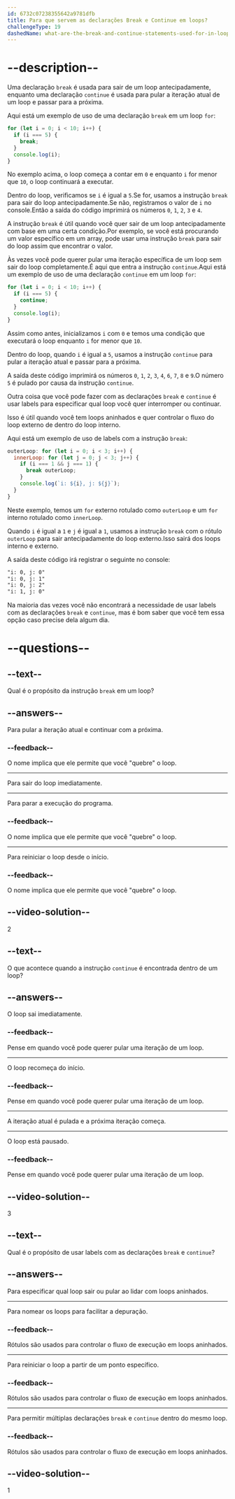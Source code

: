 ```yaml
---
id: 6732c07238355642a9781dfb
title: Para que servem as declarações Break e Continue em loops?
challengeType: 19
dashedName: what-are-the-break-and-continue-statements-used-for-in-loops
---
```


# --description--

Uma declaração `break` é usada para sair de um loop antecipadamente, enquanto uma declaração `continue` é usada para pular a iteração atual de um loop e passar para a próxima.

Aqui está um exemplo de uso de uma declaração `break` em um loop `for`:

```js
for (let i = 0; i < 10; i++) {
  if (i === 5) {
    break;
  }
  console.log(i);
}
```

No exemplo acima, o loop começa a contar em `0` e enquanto `i` for menor que `10`, o loop continuará a executar.

Dentro do loop, verificamos se `i` é igual a `5`.Se for, usamos a instrução `break` para sair do loop antecipadamente.Se não, registramos o valor de `i` no console.Então a saída do código imprimirá os números `0`, `1`, `2`, `3` e `4`.

A instrução `break` é útil quando você quer sair de um loop antecipadamente com base em uma certa condição.Por exemplo, se você está procurando um valor específico em um array, pode usar uma instrução `break` para sair do loop assim que encontrar o valor.

Às vezes você pode querer pular uma iteração específica de um loop sem sair do loop completamente.É aqui que entra a instrução `continue`.Aqui está um exemplo de uso de uma declaração `continue` em um loop `for`:

```js
for (let i = 0; i < 10; i++) {
  if (i === 5) {
    continue;
  }
  console.log(i);
}
```

Assim como antes, inicializamos `i` com `0` e temos uma condição que executará o loop enquanto `i` for menor que `10`.

Dentro do loop, quando `i` é igual a `5`, usamos a instrução `continue` para pular a iteração atual e passar para a próxima.

A saída deste código imprimirá os números `0`, `1`, `2`, `3`, `4`, `6`, `7`, `8` e `9`.O número `5` é pulado por causa da instrução `continue`.

Outra coisa que você pode fazer com as declarações `break` e `continue` é usar labels para especificar qual loop você quer interromper ou continuar.

Isso é útil quando você tem loops aninhados e quer controlar o fluxo do loop externo de dentro do loop interno.

Aqui está um exemplo de uso de labels com a instrução `break`:

```js
outerLoop: for (let i = 0; i < 3; i++) {
  innerLoop: for (let j = 0; j < 3; j++) {
    if (i === 1 && j === 1) {
      break outerLoop;
    }
    console.log(`i: ${i}, j: ${j}`);
  }
}
```

Neste exemplo, temos um `for` externo rotulado como `outerLoop` e um `for` interno rotulado como `innerLoop`.

Quando `i` é igual a `1` e `j` é igual a `1`, usamos a instrução `break` com o rótulo `outerLoop` para sair antecipadamente do loop externo.Isso sairá dos loops interno e externo.

A saída deste código irá registrar o seguinte no console:

```md
"i: 0, j: 0"
"i: 0, j: 1"
"i: 0, j: 2"
"i: 1, j: 0"
```

Na maioria das vezes você não encontrará a necessidade de usar labels com as declarações `break` e `continue`, mas é bom saber que você tem essa opção caso precise dela algum dia.

# --questions--

## --text--

Qual é o propósito da instrução `break` em um loop?

## --answers--

Para pular a iteração atual e continuar com a próxima.

### --feedback--

O nome implica que ele permite que você "quebre" o loop.

---

Para sair do loop imediatamente.

---

Para parar a execução do programa.

### --feedback--

O nome implica que ele permite que você "quebre" o loop.

---

Para reiniciar o loop desde o início.

### --feedback--

O nome implica que ele permite que você "quebre" o loop.

## --video-solution--

2

## --text--

O que acontece quando a instrução `continue` é encontrada dentro de um loop?

## --answers--

O loop sai imediatamente.

### --feedback--

Pense em quando você pode querer pular uma iteração de um loop.

---

O loop recomeça do início.

### --feedback--

Pense em quando você pode querer pular uma iteração de um loop.

---

A iteração atual é pulada e a próxima iteração começa.

---

O loop está pausado.

### --feedback--

Pense em quando você pode querer pular uma iteração de um loop.

## --video-solution--

3

## --text--

Qual é o propósito de usar labels com as declarações `break` e `continue`?

## --answers--

Para especificar qual loop sair ou pular ao lidar com loops aninhados.

---

Para nomear os loops para facilitar a depuração.

### --feedback--

Rótulos são usados para controlar o fluxo de execução em loops aninhados.

---

Para reiniciar o loop a partir de um ponto específico.

### --feedback--

Rótulos são usados para controlar o fluxo de execução em loops aninhados.

---

Para permitir múltiplas declarações `break` e `continue` dentro do mesmo loop.

### --feedback--

Rótulos são usados para controlar o fluxo de execução em loops aninhados.

## --video-solution--

1
